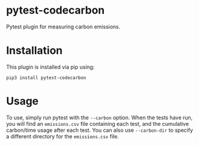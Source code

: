 # pytest-codecarbon

Pytest plugin for measuring carbon emissions.

# Installation

This plugin is installed via pip using:
```
pip3 install pytest-codecarbon
```

# Usage

To use, simply run pytest with the `--carbon` option. When the tests have run, you will find an `emissions.csv` file containing each test, and the cumulative carbon/time usage after each test. You can also use `--carbon-dir` to specify a different directory for the `emissions.csv` file.


